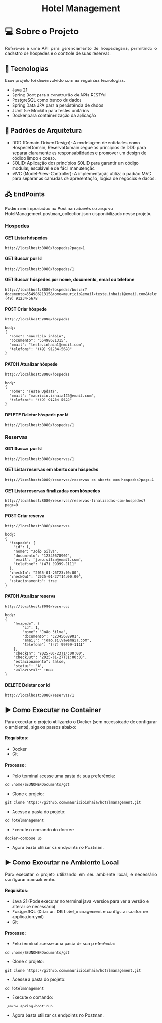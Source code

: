 <h1 align="center"> Hotel Management </h1>

# 💻 Sobre o Projeto
<p align="justify">
Refere-se a uma API para gerenciamento de hospedagens, permitindo o cadastro de hóspedes e o controle de suas reservas.
</p>

## 🚀 Tecnologias
<p align="justify">
Esse projeto foi desenvolvido com as seguintes tecnologias:
</p>

- Java 21
- Spring Boot para a construção de APIs RESTful
- PostgreSQL como banco de dados
- Spring Data JPA para a persistência de dados
- JUnit 5 e Mockito para testes unitários
- Docker para containerização da aplicação

## 📝 Padrões de Arquitetura

- DDD (Domain-Driven Design): A modelagem de entidades como HospedeDomain, ReservaDomain segue os princípios de DDD para separar claramente as responsabilidades e promover um design de código limpo e coeso.
- SOLID: Aplicação dos princípios SOLID para garantir um código modular, escalável e de fácil manutenção.
- MVC (Model-View-Controller): A implementação utiliza o padrão MVC para separar as camadas de apresentação, lógica de negócios e dados.

## 🖧 EndPoints
Podem ser importados no Postman através do arquivo HotelManagement.postman_collection.json disponibilizado nesse projeto.

### Hospedes
#### GET Listar hóspedes
```
http://localhost:8080/hospedes?page=1
```
#### GET Buscar por Id
```
http://localhost:8080/hospedes/1
```
#### GET Buscar hóspedes por nome, documento, email ou telefone
```
http://localhost:8080/hospedes/buscar?documento=65498621315&nome=mauricio&email=teste.inhaia1@email.com&telefone=(49) 91234-5678
```
#### POST Criar hóspede
```
http://localhost:8080/hospedes

body:
{
  "nome": "mauricio inhaia",
  "documento": "65498621315",
  "email": "teste.inhaia1@email.com",
  "telefone": "(49) 91234-5678"
}
```
#### PATCH Atualizar hóspede
```
http://localhost:8080/hospedes

body:
{
  "nome": "Teste Update",
  "email": "mauricio.inhaia112@email.com",
  "telefone": "(49) 91234-5678"
}
```
#### DELETE Deletar hóspede por Id
```
http://localhost:8080/hospedes/1
```

### Reservas
#### GET Buscar por Id
```
http://localhost:8080/reservas/1
```
#### GET Listar reservas em aberto com hóspedes
```
http://localhost:8080/reservas/reservas-em-aberto-com-hospedes?page=1
```
#### GET Listar reservas finalizadas com hóspedes
```
http://localhost:8080/reservas/reservas-finalizadas-com-hospedes?page=0
```
#### POST Criar reserva
```
http://localhost:8080/reservas

body:
{
  "hospede": {
    "id": 1,
    "nome": "João Silva",
    "documento": "12345678901",
    "email": "joao.silva@email.com",
    "telefone": "(47) 99999-1111"
  },
  "checkIn": "2025-01-26T23:00:00",
  "checkOut": "2025-01-27T14:00:00",
  "estacionamento": true
}
```
#### PATCH Atualizar reserva
```
http://localhost:8080/reservas

body:
{
    "hospede": {
        "id": 1,
        "nome": "João Silva",
        "documento": "12345678901",
        "email": "joao.silva@email.com",
        "telefone": "(47) 99999-1111"
    },
    "checkIn": "2025-01-23T14:00:00",
    "checkOut": "2025-01-27T11:00:00",
    "estacionamento": false,
    "status": "A",
    "valorTotal": 1000
}
```
#### DELETE Deletar por Id
```
http://localhost:8080/reservas/1
```

## ▶️ Como Executar no Container
<p align="justify">
Para executar o projeto utilizando o Docker (sem necessidade de configurar o ambiente), siga os passos abaixo:
</p>

#### Requisitos:
- Docker
- Git
#### Processo:
- Pelo terminal acesse uma pasta de sua preferência:
```
cd /home/SEUNOME/Documents/git
```
- Clone o projeto:
```
git clone https://github.com/mauricioinhaia/hotelmanagement.git
```
- Acesse a pasta do projeto:
```
cd hotelmanagement
```
- Execute o comando do docker:
```
docker-compose up
```
- Agora basta utilizar os endpoints no Postman.

## ▶️ Como Executar no Ambiente Local
<p align="justify">
Para executar o projeto utilizando em seu ambiente local, é necessário configurar manualmente.
</p>

#### Requisitos:
- Java 21 (Pode executar no terminal java -version para ver a versão e alterar se necessário)
- PostgreSQL (Criar um DB hotel_management e configurar conforme application.yml)
- Git
#### Processo:
- Pelo terminal acesse uma pasta de sua preferência:
```
cd /home/SEUNOME/Documents/git
```
- Clone o projeto:
```
git clone https://github.com/mauricioinhaia/hotelmanagement.git
```
- Acesse a pasta do projeto:
```
cd hotelmanagement
```
- Execute o comando:
```
./mvnw spring-boot:run
```
- Agora basta utilizar os endpoints no Postman.
